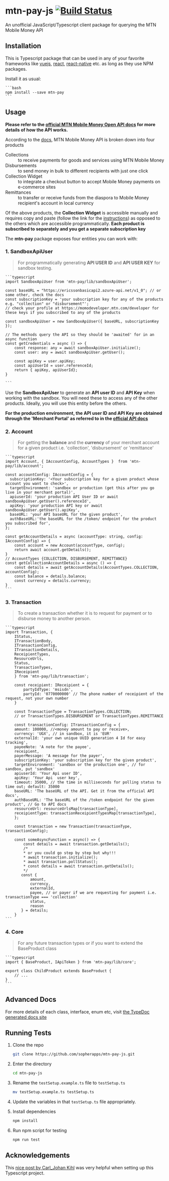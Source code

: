 # mtn-pay-js [![Build Status](https://travis-ci.org/sopherapps/mtn-pay-js.svg?branch=master)](https://travis-ci.org/sopherapps/mtn-pay-js)

An unofficial JavaScript/Typescript client package for querying the MTN Mobile Money API

## Installation

This is Typescript package that can be used in any of your favorite frameworks like [vuejs](https://vuejs.org), [react](https://reactjs.org), [react-native](https://facebook.github.io/react-native/) etc. as long as they use NPM packages.

Install it as usual:

    ```bash
    npm install --save mtn-pay
    ```

## Usage

__Please refer to the [official MTN Mobile Money Open API docs](https://momodeveloper.mtn.com/) for more details of how the API works.__

According to the [docs](https://momodeveloper.mtn.com/products), MTN Mobile Money API is broken down into four products

<dl>
<dt>Collections</dt>
<dd>to receive payments for goods and services using MTN Mobile Money</dd>

<dt>Disbursements</dt>
<dd>to send money in bulk to different recipients with just one click</dd>

<dt>Collection Widget</dt>
<dd>to integrate a checkout button to accept Mobile Money payments on e-commerce sites</dd>

<dt>Remittances</dt>
<dd>to transfer or receive funds from the diaspora to Mobile Money recipient's account in local currency</dd>
</dl>

Of the above products, the __Collection Widget__ is accessible manually and requires copy and paste (follow the link for the [instructions](https://momodeveloper.mtn.com/widget-api)) as opposed to the others which are accessible programmatically.
__Each product is subscribed to separately and you get a separate subscription key__

The __mtn-pay__ package exposes four entities you can work with:

### 1. SandboxApiUser

> For programmatically generating __API USER ID__ and __API USER KEY__ for sandbox testing.

    ```typescript
    import SandboxApiUser from 'mtn-pay/lib/sandboxApiUser';

    const baseURL = "https://ericssonbasicapi2.azure-api.net/v1_0"; // or some other, check the docs
    const subscriptionKey = 'your subscription key for any of the products e.g. "collection" or "disbursement"';
    // check your profile at https://momodeveloper.mtn.com/developer for these keys if you subscribed to any of the products

    const sandboxApiUser = new SandboxApiUser({ baseURL, subscriptionKey });

    // The methods query the API so they should be 'awaited' for in an async function
    const getCredentials = async () => {
        const response: any = await sandboxApiUser.initialize();
        const user: any = await sandboxApiUser.getUser();

        const apiKey = user.apiKey;
        const apiUserId = user.referenceId;
        return { apiKey, apiUserId};
    }

    ```

Use the __SandboxApiUser__ to generate an __API user ID__ and __API Key__ when working with the sandbox. You will need these to access any of the other products. Ideally, you will use this entity before the others.

__For the production environment, the API user ID and API Key are obtained through the 'Merchant Portal' as referred to in the [official API docs](https://momodeveloper.mtn.com/api-documentation/api-description/)__

### 2. Account

> For getting the __balance__ and the __currency__ of your merchant account for a given product i.e. 'collection', 'disbursement' or 'remittance'

    ```typescript
    import Account, { IAccountConfig, AccountTypes }  from 'mtn-pay/lib/account';

    const accountConfig: IAccountConfig = {
      subscriptionKey: '<Your subscription key for a given product whose account you want to check>',
      targetEnvironment: 'sandbox or production (get this after you go live in your merchant portal)',
      apiuserId: 'your production API User ID or await sandboxApiUser.getUser().referenceId',
      apiKey: 'your production API key or await sandboxApiUser.getUser().apiKey',
      baseURL: 'your API baseURL for the given product',
      authBaseURL:'the baseURL for the /token/ endpoint for the product you subscribed for',
    };

    const getAccountDetails = async (accountType: string, config: IAccountConfig) => {
        const account = new Account(accountType, config);
        return await account.getDetails();
    }
    // AccountTypes {COLLECTION, DISBURSEMENT, REMITTANCE}
    const getCollectionAccountDetails = async () => {
        const details = await getAccountDetails(AccountTypes.COLLECTION, accountConfig);
        const balance = details.balance;
        const currency = details.currency;
    }
    ```

### 3. Transaction

> To create a transaction whether it is to request for payment or to disburse money to another person.

    ```typescript
    import Transaction, {
        IStatus,
        ITransactionBody,
        ITransactionConfig,
        ITransactionDetails,
        ReceipientTypes,
        ResourceUrls,
        Status,
        TransactionTypes,
        IReceipient
        } from 'mtn-pay/lib/transaction';

        const receipient: IReceipient = {
            partyIdType: 'msisdn',
            partyId: '0770000000' // The phone number of receipient of the request, not your own number
        }

        const TransactionType = TransactionTypes.COLLECTION; 
        // or TransactionTypes.DISBURSEMENT or TransactionTypes.REMITTANCE

        const transactionConfig: ITransactionConfig = {
        amount: 100000, //<money amount to pay or receive>,
        currency: 'UGX', // in sandbox, it is 'EUR'
        externalId: 'your own unique UUID generation 4 Id for easy tracking',
        payeeNote: 'A note for the payee',
        receipient,
        payerMessage: 'A message for the payer',
        subscriptionKey: 'your subscription key for the given product',
        targetEnvironment: 'sandbox or the production one', // for sandbox, put 'sandbox'
        apiuserId: 'Your Api user ID',
        apiKey: 'Your Api  user key',
        timeout: 35000, // the time in milliseconds for polling status to time out; default: 35000
        baseURL: 'The baseURL of the API. Get it from the official API docs',
        authBaseURL: 'The baseURL of the /token endpoint for the given product', // Go to API docs
        resourceUrl: resourceUrlsMap[transactionType],
        receipientType: transactionReceipientTypesMap[transactionType],
        };

        const transaction = new Transaction(transactionType, transactionConfig);

        const someAsyncFunction = async() => {
            const details = await transaction.getDetails();
            /*
            * or you could go step by step but why!!!
            * await transaction.initialize();
            * await transaction.pollStatus();
            * const details = await transaction.getDetails();
            */
           const {
               amount,
               currency,
               externalId,
               payee, // or payer if we are requesting for payment i.e. transactionType === 'collection'
               status,
               reason
           } = details;
        }
    ```

### 4. Core

> For any future transaction types or if you want to extend the BaseProduct class

    ```typescript
    import { BaseProduct, IApiToken } from 'mtn-pay/lib/core';

    export class ChildProduct extends BaseProduct {
        // ...
    }
    ```

## Advanced Docs

For more details of each class, interface, enum etc, visit [the TypeDoc generated docs site](https://sopherapps.github.io/mtn-pay-js)

## Running Tests

1. Clone the repo

    ```bash
    git clone https://github.com/sopherapps/mtn-pay-js.git
    ```

2. Enter the directory

    ```bash
    cd mtn-pay-js
    ```

3. Rename the ```testSetup.example.ts``` file to ```testSetup.ts```

    ```bash
    mv testSetup.example.ts testSetup.ts
    ```

4. Update the variables in that ```testSetup.ts``` file appropriately.
5. Install dependencies

    ```bash
    npm install
    ```

6. Run npm script for testing

    ```bash
    npm run test
    ```

## Acknowledgements

This [nice post by Carl_Johan Kihl](https://itnext.io/step-by-step-building-and-publishing-an-npm-typescript-package-44fe7164964c) was very helpful when setting up this Typescript project.
